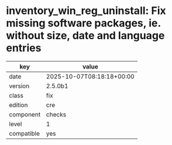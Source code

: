 [//]: # (werk v2)
# inventory\_win\_reg\_uninstall: Fix missing software packages, ie. without size, date and language entries

key        | value
---------- | ---
date       | 2025-10-07T08:18:18+00:00
version    | 2.5.0b1
class      | fix
edition    | cre
component  | checks
level      | 1
compatible | yes
